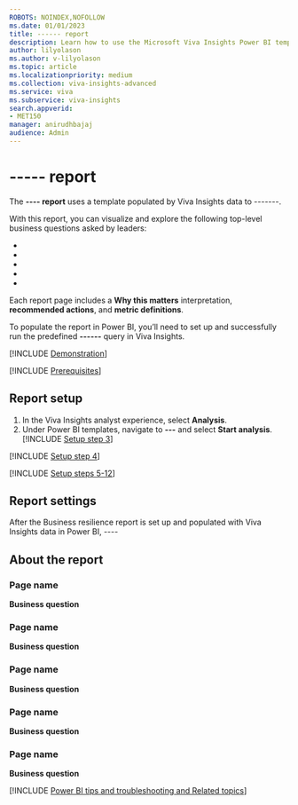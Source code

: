 ```yaml
---
ROBOTS: NOINDEX,NOFOLLOW
ms.date: 01/01/2023
title: ------ report
description: Learn how to use the Microsoft Viva Insights Power BI template to ------
author: lilyolason
ms.author: v-lilyolason
ms.topic: article
ms.localizationpriority: medium 
ms.collection: viva-insights-advanced 
ms.service: viva 
ms.subservice: viva-insights 
search.appverid: 
- MET150 
manager: anirudhbajaj
audience: Admin
---
```


<!--Set metadata values as appropriate, and remove ROBOTS-->

# ----- report

The **---- report** uses a template populated by Viva Insights data to -------.

With this report, you can visualize and explore the following top-level business questions asked by leaders:

* 
* 
* 
* 
* 

Each report page includes a **Why this matters** interpretation, **recommended actions**, and **metric definitions**.

To populate the report in Power BI, you’ll need to set up and successfully run the predefined **------** query in Viva Insights.

[!INCLUDE [Demonstration](includes/demonstration.md)]

<!--iframe-->

[!INCLUDE [Prerequisites](includes/prerequisites.md)]

## Report setup

1.	In the Viva Insights analyst experience, select **Analysis**.
2.	Under Power BI templates, navigate to **---** and select **Start analysis**. 
[!INCLUDE [Setup step 3](includes/setup-step-3.md)]
<!--image-->
[!INCLUDE [Setup step 4](includes/setup-step-4.md)]
<!--image-->

[!INCLUDE [Setup steps 5-12](includes/setup-steps-5-12.md)]


## Report settings

After the Business resilience report is set up and populated with Viva Insights data in Power BI, ----

<!--insert report-specific content-->

## About the report

<!--insert report-specific overview to this section-->

### Page name

**Business question**

<!--Start descriptions with a verb, e.g., Learn, Use, Understand, Discover-->

### Page name

**Business question**

### Page name

**Business question**

### Page name

**Business question**

### Page name

**Business question**

[!INCLUDE [Power BI tips and troubleshooting and Related topics](includes/powerbi-tips-related-topic.md)]